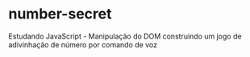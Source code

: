 # number-secret
Estudando JavaScript - Manipulação do DOM construindo um jogo de adivinhação de número por comando de voz
